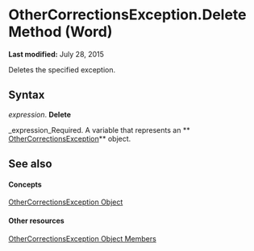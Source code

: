 
# OtherCorrectionsException.Delete Method (Word)

 **Last modified:** July 28, 2015

Deletes the specified exception.

## Syntax

 _expression_. **Delete**

 _expression_Required. A variable that represents an  ** [OtherCorrectionsException](f3c92186-0d3a-0585-b545-3a94e27a7d7b.md)** object.


## See also


#### Concepts


 [OtherCorrectionsException Object](f3c92186-0d3a-0585-b545-3a94e27a7d7b.md)
#### Other resources


 [OtherCorrectionsException Object Members](664c6907-2f18-ff9d-c2dc-afeccda5d2bb.md)
